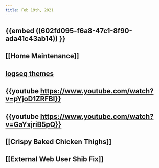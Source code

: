 ```yaml
---
title: Feb 19th, 2021
---
```


## {{embed ((602fd095-f6a8-47c1-8f90-ada41c43ab14)) }}
## [[Home Maintenance]]
## [logseq themes](https://github.com/PiotrSss/logseq-bujo-theme)
## {{youtube https://www.youtube.com/watch?v=pYjoD1ZRFBI}}
## {{youtube https://www.youtube.com/watch?v=GaYxjriB5pQ}}
## [[Crispy Baked Chicken Thighs]]
## [[External Web User Shib Fix]]
##
